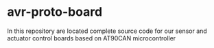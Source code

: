 # avr-proto-board
In this repository are located complete source code for our sensor and actuator control boards based on AT90CAN microcontroller
